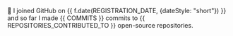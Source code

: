 👋 I joined GitHub on {{ f.date(REGISTRATION_DATE, {dateStyle: "short"}) }} and so far I made {{ COMMITS }} commits to {{ REPOSITORIES_CONTRIBUTED_TO }} open-source repositories.
